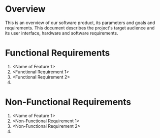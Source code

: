 # Overview
 This is an overview of our software product, its parameters and goals and requirements. This document describes the project's target audience and its user interface, hardware and software requirements.
# Functional Requirements
1. <Name of Feature 1>
 1. <Functional Requirement 1>
 1. <Functional Requirement 2>
 1. <And so on>
# Non-Functional Requirements
1. <Name of Feature 1>
 1. <Non-Functional Requirement 1>
 1. <Non-Functional Requirement 2>
 1. <And so on>
